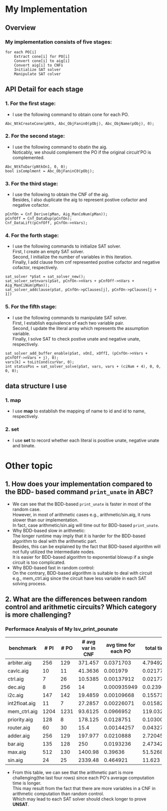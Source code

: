 # My Implementation
## Overview
### My implementation consists of **five stages**:

```
for each PO[i]  
    Extract cone[i] for PO[i]    
    Convert cone[i] to aig[i]  
    Convert aig[i] to CNFs     
    Initialize SAT solver   
    Manipulate SAT colver
```
## API Detail for each **stage**
### 1. For the first stage:    
* I use the following command to obtain cone for each PO.
```
Abc_NtkCreateCone(pNtk, Abc_ObjFanin0(pObj), Abc_ObjName(pObj), 0);
```
### 2. For the second stage:    
* I use the following command to obatin the aig.  
  Noticably, we should complement the PO if the original circuit'PO is complemented.   
```
Abc_NtkToDar(pNtkOn1, 0, 0);
bool isComplment = Abc_ObjFaninC0(pObj);
```
### 3. For the third stage: 
* I use the following to obtain the CNF of the aig.   
  Besides, I also duplicate the aig to represent postive cofactor and negative cofactor.
```
pCnfOn = Cnf_Derive(pMan, Aig_ManCoNum(pMan));
pCnfOff = Cnf_DataDup(pCnfOn);
Cnf_DataLift(pCnfOff, pCnfOn->nVars);
```
### 4. For the forth stage:     
* I use the following commands to initialize SAT solver.  
First, I create an empty SAT solver.    
Second, I initialize the number of variables in this iteration.   
Finally, I add clause from cnf represented postive cofactor and negative cofactor, respectively.    
```
sat_solver *pSat = sat_solver_new();
sat_solver_setnvars(pSat, pCnfOn->nVars + pCnfOff->nVars + Aig_ManCiNum(pMan));
sat_solver_addclause(pSat, pCnfOn->pClauses[j], pCnfOn->pClauses[j + 1])
```
### 5. For the fifth stage:     
* I use the following commands to manipulate SAT solver.  
First, I establish equivalence of each two variable pair.   
Second, I update the literal array which represents the assumption variable.    
Finally, I solve SAT to check postive unate and negative unate, respectively.   
```
sat_solver_add_buffer_enable(pSat, xOnI, xOffI, (pCnfOn->nVars + pCnfOff->nVars + j), 0);
vars[k] = toLitCond(curVar, 0);
int statusPos = sat_solver_solve(pSat, vars, vars + (ciNum + 4), 0, 0, 0, 0);
```
## data structure I use
### 1. map
* I use **map** to establish the mapping of name to id and id to name, respectively.
### 2. set
* I use **set** to record whether each literal is positive unate, negative unate and binate.
# Other topic
## 1. How does your implementation compared to the BDD- based command `print_unate` in ABC?
* We can see that the BDD-based `print_unate` is faster in most of the random case.   
However, in most of arithmetic cases e.g., arithmetic/sin.aig, it runs slower than our implementation.  
In fact, case arithmetic/sin.aig will time out for BDD-based `print_unate`.    
* Why BDD-based slow in arithmetic:  
The longer runtime may imply that it is harder for the BDD-based algorithm to deal with the arithmetic part.    
Besides, this can be explained by the fact that BDD-based algorithm will not fully utilized the intermediate nodes.     
It is easier for BDD-based algorithm to exponential blowup if a single circuit is too complicated.
* Why BDD-based fast in random control:     
On the contrary, BDD-based algorithm is suitable to deal with circuit e.g., mem_ctrl.aig since the circuit have less variable in each SAT solving process.


## 2. What are the differences between random control and arithmetic circuits? Which category is more challenging?

### Performace Analysis of **My lsv_print_pounate**
benchmark   | # PI          | # PO          | # avg var in CNF  | avg time for each PO     | total time
----------- | ------------- | ------------- | -------------     | ------------- | -------------
arbiter.aig  | 256 | 129 | 371.457 | 0.0371703 | 4.79492s
cavlc.aig | 10 | 11 | 41.3636 | 0.001979 | 0.021772
ctrl.aig | 7 | 26 | 10.5385 | 0.00137912 | 0.021772
dec.aig | 8 | 256 | 14 | 0.000935949 | 0.0.239606
i2c.aig | 147 | 142 | 19.4859 | 0.00109668 | 0.155731
int2float.aig | 11 | 7 | 27.2857 | 0.00226071 | 0.015827
mem_ctrl.aig | 1204 | 1231 | 93.6125 | 0.0966952 | 119.032
priority.aig | 128 | 8 | 178.125 | 0.0128751 | 0.103003
router.aig | 60 | 30 | 15.4 | 0.00144257 | 0.043279
adder.aig | 256 | 129 | 197.977 | 0.0210888 | 2.72045
bar.aig | 135 | 128 | 250 | 0.0193236 | 2.47342
max.aig | 512 | 130 | 1400.98 | 0.39636 | 51.5268
sin.aig | 24 | 25 | 2339.48 | 0.464921 | 11.623

* From this table, we can see that the arithmetic part is more challenging(the last four rows) since each PO's average computation time is longer.  
This may result from the fact that there are more variables in a CNF in arithmetic computation than random control.     
Which may lead to each SAT solver should check longer to prove **UNSAT**.